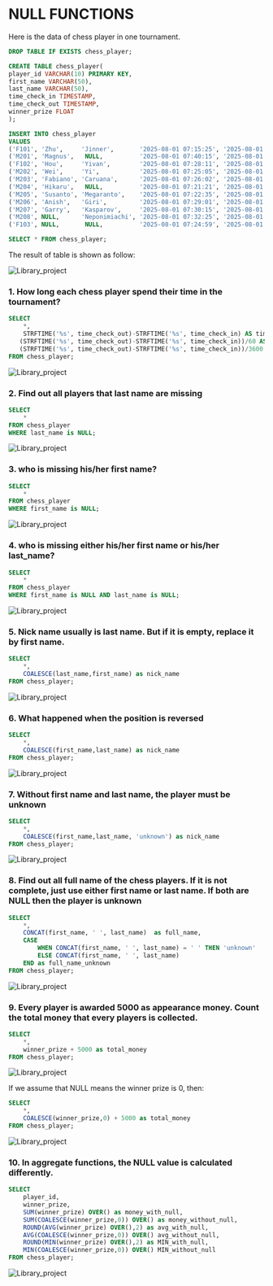 # NULL FUNCTIONS


Here is the data of chess player in one tournament.
```sql
DROP TABLE IF EXISTS chess_player;

CREATE TABLE chess_player(
player_id VARCHAR(10) PRIMARY KEY,
first_name VARCHAR(50),
last_name VARCHAR(50),
time_check_in TIMESTAMP,
time_check_out TIMESTAMP,
winner_prize FLOAT
);

INSERT INTO chess_player
VALUES
('F101', 'Zhu',     'Jinner',       '2025-08-01 07:15:25', '2025-08-01 17:30:21', 100000),
('M201', 'Magnus',   NULL,          '2025-08-01 07:40:15', '2025-08-01 15:51:51', 90000),
('F102', 'Hou',     'Yivan',        '2025-08-01 07:28:11', '2025-08-01 16:23:29', 80000),
('M202', 'Wei',     'Yi',           '2025-08-01 07:25:05', '2025-08-01 18:43:13', NULL),
('M203', 'Fabiano', 'Caruana',      '2025-08-01 07:26:02', '2025-08-01 17:32:07', 70000),
('M204', 'Hikaru',   NULL,          '2025-08-01 07:21:21', '2025-08-01 18:29:31', 70000),
('M205', 'Susanto', 'Megaranto',    '2025-08-01 07:22:35', '2025-08-01 18:15:41', 50000),
('M206', 'Anish',   'Giri',         '2025-08-01 07:29:01', '2025-08-01 19:19:59', NULL),
('M207', 'Garry',   'Kasparov',     '2025-08-01 07:30:15', '2025-08-01 19:03:25', 70000),
('M208', NULL,      'Neponimiachi', '2025-08-01 07:32:25', '2025-08-01 17:49:27', 80000),
('F103', NULL,       NULL,          '2025-08-01 07:24:59', '2025-08-01 17:41:31', 50000);

SELECT * FROM chess_player;
```
The result of table is shown as follow:

![Library_project](https://github.com/imdwipayana/DB-Browser-for-SQLite/blob/main/SQL%20Introduction/NULL%20FUNCTION/image/chess_player.png)

### 1. How long each chess player spend their time in the tournament?
```sql
SELECT
	*,
	STRFTIME('%s', time_check_out)-STRFTIME('%s', time_check_in) AS time_in_second,
   (STRFTIME('%s', time_check_out)-STRFTIME('%s', time_check_in))/60 AS time_in_minute,
   (STRFTIME('%s', time_check_out)-STRFTIME('%s', time_check_in))/3600 AS time_in_hour
FROM chess_player;
```
![Library_project](https://github.com/imdwipayana/DB-Browser-for-SQLite/blob/main/SQL%20Introduction/NULL%20FUNCTION/image/number_1.png)

### 2. Find out all players that last name are missing
```sql
SELECT
	*
FROM chess_player
WHERE last_name is NULL;
```
![Library_project](https://github.com/imdwipayana/DB-Browser-for-SQLite/blob/main/SQL%20Introduction/NULL%20FUNCTION/image/number_2.png)

### 3. who is missing his/her first name?
```sql
SELECT
	*
FROM chess_player
WHERE first_name is NULL;
```
![Library_project](https://github.com/imdwipayana/DB-Browser-for-SQLite/blob/main/SQL%20Introduction/NULL%20FUNCTION/image/number_3.png)

### 4. who is missing either his/her first name or his/her last_name?
```sql
SELECT
	*
FROM chess_player
WHERE first_name is NULL AND last_name is NULL;
```
![Library_project](https://github.com/imdwipayana/DB-Browser-for-SQLite/blob/main/SQL%20Introduction/NULL%20FUNCTION/image/number_4.png)

### 5. Nick name usually is last name. But if it is empty, replace it by first name.
```sql
SELECT
	*,
	COALESCE(last_name,first_name) as nick_name
FROM chess_player;
```
![Library_project](https://github.com/imdwipayana/DB-Browser-for-SQLite/blob/main/SQL%20Introduction/NULL%20FUNCTION/image/number_5.png)

### 6. What happened when the position is reversed
```sql
SELECT
	*,
	COALESCE(first_name,last_name) as nick_name
FROM chess_player;
```
![Library_project](https://github.com/imdwipayana/DB-Browser-for-SQLite/blob/main/SQL%20Introduction/NULL%20FUNCTION/image/number_6.png)

### 7. Without first name and last name, the player must be unknown
```sql
SELECT
	*,
	COALESCE(first_name,last_name, 'unknown') as nick_name
FROM chess_player;
```
![Library_project](https://github.com/imdwipayana/DB-Browser-for-SQLite/blob/main/SQL%20Introduction/NULL%20FUNCTION/image/number_7.png)


### 8. Find out all full name of the chess players. If it is not complete, just use either first name or last name. If both are NULL then the player is unknown 

```sql
SELECT
	*,
	CONCAT(first_name, ' ', last_name)  as full_name,
	CASE
		WHEN CONCAT(first_name, ' ', last_name) = ' ' THEN 'unknown'
		ELSE CONCAT(first_name, ' ', last_name)
	END as full_name_unknown
FROM chess_player;
```
![Library_project](https://github.com/imdwipayana/DB-Browser-for-SQLite/blob/main/SQL%20Introduction/NULL%20FUNCTION/image/number_8.png)

### 9. Every player is awarded 5000 as appearance money. Count the total money that every players is collected.
```sql
SELECT
	*,
	winner_prize + 5000 as total_money
FROM chess_player;
```
![Library_project](https://github.com/imdwipayana/DB-Browser-for-SQLite/blob/main/SQL%20Introduction/NULL%20FUNCTION/image/number_9_part_1.png)

If we assume that NULL means the winner prize is 0, then:
```sql
SELECT
	*,
	COALESCE(winner_prize,0) + 5000 as total_money
FROM chess_player;
```
![Library_project](https://github.com/imdwipayana/DB-Browser-for-SQLite/blob/main/SQL%20Introduction/NULL%20FUNCTION/image/number_9_part_2.png)

### 10. In aggregate functions, the NULL value is calculated differently.
```sql
SELECT
	player_id,
	winner_prize,
	SUM(winner_prize) OVER() as money_with_null,
	SUM(COALESCE(winner_prize,0)) OVER() as money_without_null,
	ROUND(AVG(winner_prize) OVER(),2) as avg_with_null,
	AVG(COALESCE(winner_prize,0)) OVER() avg_without_null,
	ROUND(MIN(winner_prize) OVER(),2) as MIN_with_null,
	MIN(COALESCE(winner_prize,0)) OVER() MIN_without_null
FROM chess_player;
```
![Library_project](https://github.com/imdwipayana/DB-Browser-for-SQLite/blob/main/SQL%20Introduction/NULL%20FUNCTION/image/number_10.png)
